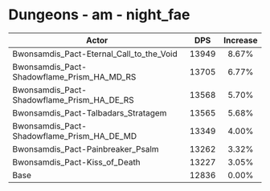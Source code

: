 # Dungeons - am - night_fae
| Actor | DPS | Increase |
|---|:---:|:---:|
|Bwonsamdis_Pact-Eternal_Call_to_the_Void|13949|8.67%|
|Bwonsamdis_Pact-Shadowflame_Prism_HA_MD_RS|13705|6.77%|
|Bwonsamdis_Pact-Shadowflame_Prism_HA_DE_RS|13568|5.70%|
|Bwonsamdis_Pact-Talbadars_Stratagem|13565|5.68%|
|Bwonsamdis_Pact-Shadowflame_Prism_HA_DE_MD|13349|4.00%|
|Bwonsamdis_Pact-Painbreaker_Psalm|13262|3.32%|
|Bwonsamdis_Pact-Kiss_of_Death|13227|3.05%|
|Base|12836|0.00%|
